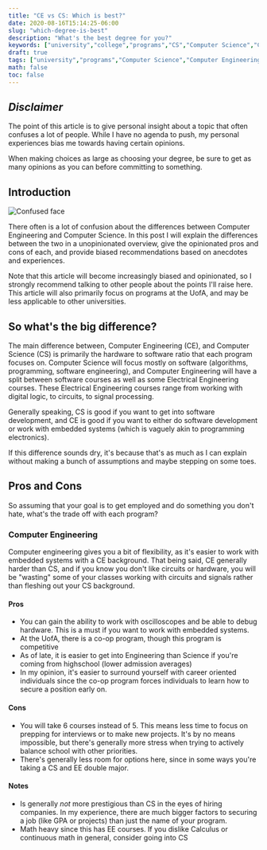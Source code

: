 ```yaml
---
title: "CE vs CS: Which is best?"
date: 2020-08-16T15:14:25-06:00
slug: "which-degree-is-best"
description: "What's the best degree for you?"
keywords: ["university","college","programs","CS","Computer Science","Computer Engineering"]
draft: true
tags: ["university","programs","Computer Science","Computer Engineering"]
math: false
toc: false
---
```

## *Disclaimer*
The point of this article is to give personal insight about a topic that often confuses a lot of people. While I have no agenda to push, my personal experiences bias me towards having certain opinions.

When making choices as large as choosing your degree, be sure to get as many opinions as you can before committing to something.

## Introduction
![Confused face](/blog/images/EE-vs-CE-vs-CS/1.png)

There often is a lot of confusion about the differences between Computer Engineering and Computer Science. In this post I will explain the differences between the two in a unopinionated overview, give the opinionated pros and cons of each, and provide biased recommendations based on anecdotes and experiences.

Note that this article will become increasingly biased and opinionated, so I strongly recommend talking to other people about the points I'll raise here. This article will also primarily focus on programs at the UofA, and may be less applicable to other universities.

## So what's the big difference?

The main difference between, Computer Engineering (CE), and Computer Science (CS) is primarily the hardware to software ratio that each program focuses on. Computer Science will focus mostly on software (algorithms, programming, software engineering), and Computer Engineering will have a split between software courses as well as some Electrical Engineering courses. These Electrical Engineering courses range from working with digital logic, to circuits, to signal processing.

Generally speaking, CS is good if you want to get into software development, and CE is good if you want to either do software development or work with embedded systems (which is vaguely akin to programming electronics).

If this difference sounds dry, it's because that's as much as I can explain without making a bunch of assumptions and maybe stepping on some toes.

## Pros and Cons

So assuming that your goal is to get employed and do something you don't hate, what's the trade off with each program?

### Computer Engineering
Computer engineering gives you a bit of flexibility, as it's easier to work with embedded systems with a CE background. That being said, CE generally harder than CS, and if you know you don't like circuits or hardware, you will be "wasting" some of your classes working with circuits and signals rather than fleshing out your CS background.
#### Pros
- You can gain the ability to work with oscilloscopes and be able to debug hardware. This is a must if you want to work with embedded systems.
- At the UofA, there is a co-op program, though this program is competitive
- As of late, it is easier to get into Engineering than Science if you're coming from highschool (lower admission averages)
- In my opinion, it's easier to surround yourself with career oriented individuals since the co-op program forces individuals to learn how to secure a position early on.
#### Cons
- You will take 6 courses instead of 5. This means less time to focus on prepping for interviews or to make new projects. It's by no means impossible, but there's generally more stress when trying to actively balance school with other priorities.
- There's generally less room for options here, since in some ways you're taking a CS and EE double major.
#### Notes
- Is generally _not_ more prestigious than CS in the eyes of hiring companies. In my experience, there are much bigger factors to securing a job (like GPA or projects) than just the name of your program.
- Math heavy since this has EE courses. If you dislike Calculus or continuous math in general, consider going into CS





